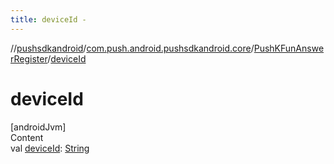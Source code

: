 ```yaml
---
title: deviceId -
---
```

//[pushsdkandroid](../../index.md)/[com.push.android.pushsdkandroid.core](../index.md)/[PushKFunAnswerRegister](index.md)/[deviceId](device-id.md)



# deviceId  
[androidJvm]  
Content  
val [deviceId](device-id.md): [String](https://kotlinlang.org/api/latest/jvm/stdlib/kotlin/-string/index.html)  



